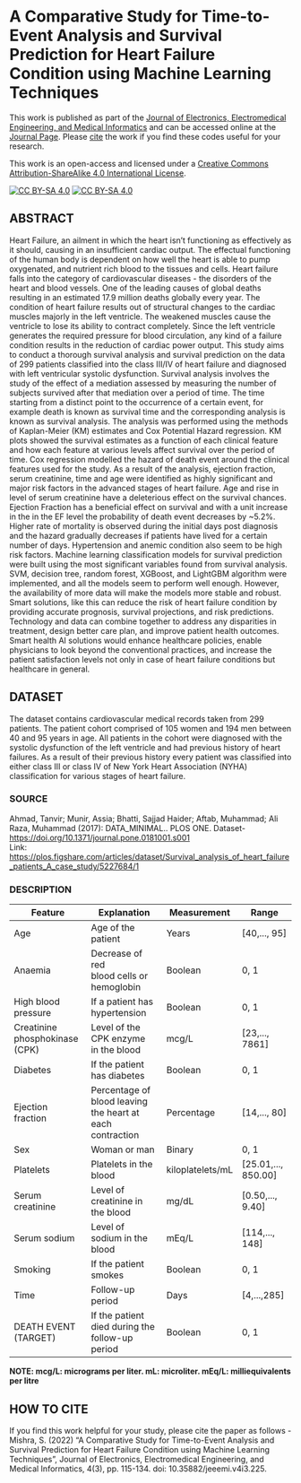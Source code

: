# A Comparative Study for Time-to-Event Analysis and Survival Prediction for Heart Failure Condition using Machine Learning Techniques

This work is published as part of the [Journal of Electronics, Electromedical Engineering, and Medical Informatics](https://jeeemi.org/index.php/jeeemi) and can be accessed online at the [Journal Page](https://doi.org/10.35882/jeeemi.v3i3.2). Please [cite](#citeAs) the work if you find these codes useful for your research. 

This work is an open-access and licensed under a [Creative Commons Attribution-ShareAlike 4.0 International License][cc-by-sa].

[![CC BY-SA 4.0][cc-by-sa-image]][cc-by-sa] [![CC BY-SA 4.0][cc-by-sa-shield]][cc-by-sa] 

[cc-by-sa]: http://creativecommons.org/licenses/by-sa/4.0/
[cc-by-sa-image]: https://licensebuttons.net/l/by-sa/4.0/88x31.png
[cc-by-sa-shield]: https://img.shields.io/badge/License-CC%20BY--SA%204.0-lightgrey.svg

## ABSTRACT

Heart Failure, an ailment in which the heart isn’t functioning as effectively as it should, causing in an insufficient cardiac output. The effectual functioning of the human body is dependent on how well the heart is able to pump oxygenated, and nutrient rich blood to the tissues and cells. Heart failure falls into the category of cardiovascular diseases - the disorders of the heart and blood vessels. One of the leading causes of global deaths resulting in an estimated 17.9 million deaths globally every year. The condition of heart failure results out of structural changes to the cardiac muscles majorly in the left ventricle. The weakened muscles cause the ventricle to lose its ability to contract completely. Since the left ventricle generates the required pressure for blood circulation, any kind of a failure condition results in the reduction of cardiac power output. This study aims to conduct a thorough survival analysis and survival prediction on the data of 299 patients classified into the class III/IV of heart failure and diagnosed with left ventricular systolic dysfunction. Survival analysis involves the study of the effect of a mediation assessed by measuring the number of subjects survived after that mediation over a period of time. The time starting from a distinct point to the occurrence of a certain event, for example death is known as survival time and the corresponding analysis is known as survival analysis. The analysis was performed using the methods of Kaplan-Meier (KM) estimates and Cox Potential Hazard regression. KM plots showed the survival estimates as a function of each clinical feature and how each feature at various levels affect survival over the period of time. Cox regression modelled the hazard of death event around the clinical features used for the study. As a result of the analysis, ejection fraction, serum creatinine, time and age were identified as highly significant and major risk factors in the advanced stages of heart failure. Age and rise in level of serum creatinine have a deleterious effect on the survival chances. Ejection Fraction has a beneficial effect on survival and with a unit increase in the in the EF level the probability of death event decreases by ~5.2%. Higher rate of mortality is observed during the initial days post diagnosis and the hazard gradually decreases if patients have lived for a certain number of days. Hypertension and anemic condition also seem to be high risk factors. Machine learning classification models for survival prediction were built using the most significant variables found from survival analysis. SVM, decision tree, random forest, XGBoost, and LightGBM algorithm were implemented, and all the models seem to perform well enough. However, the availability of more data will make the models more stable and robust. Smart solutions, like this can reduce the risk of heart failure condition by providing accurate prognosis, survival projections, and risk predictions. Technology and data can combine together to address any disparities in treatment, design better care plan, and improve patient health outcomes. Smart health AI solutions would enhance healthcare policies, enable physicians to look beyond the conventional practices, and increase the patient satisfaction levels not only in case of heart failure conditions but healthcare in general.

 ## DATASET
 
 The dataset contains cardiovascular medical records taken from 299 patients. The patient cohort comprised of 105 women and 194 men between 40 and 95 years in age. All patients in the cohort were diagnosed with the systolic dysfunction of the left ventricle and had previous history of heart failures. As a result of their previous history every patient was classified into either class III or class IV of New York Heart Association (NYHA) classification for various stages of heart failure.
 
 ### SOURCE
 Ahmad, Tanvir; Munir, Assia; Bhatti, Sajjad Haider; Aftab, Muhammad; Ali Raza, Muhammad (2017): DATA_MINIMAL.. PLOS ONE. Dataset-   https://doi.org/10.1371/journal.pone.0181001.s001 </br>
 Link: https://plos.figshare.com/articles/dataset/Survival_analysis_of_heart_failure_patients_A_case_study/5227684/1
 
 ### DESCRIPTION
 
 Feature | Explanation | Measurement	| Range
------------- | ------------- |------------- | -------------
Age	|Age of the patient	|Years |	[40,..., 95]
Anaemia	|Decrease of red <br> blood cells or hemoglobin |	Boolean|	0, 1
High blood pressure |	If a patient has hypertension |	Boolean	 |0, 1
Creatinine phosphokinase<br>(CPK) |	Level of the CPK enzyme <br>in the blood |	mcg/L|	[23,..., 7861]
Diabetes|	If the patient has diabetes |	Boolean	| 0, 1
Ejection fraction|	Percentage of blood leaving<br>the heart at each contraction|Percentage	|	[14,..., 80]
Sex	| Woman or man |	Binary|	0, 1
Platelets|	Platelets in the blood|	kiloplatelets/mL|	[25.01,..., 850.00]
Serum creatinine|	Level of creatinine in the blood|	mg/dL|	[0.50,..., 9.40]
Serum sodium|	Level of sodium in the blood|	mEq/L|	[114,..., 148]
Smoking|	If the patient smokes|	Boolean	|0, 1
Time|	Follow-up period|	Days|	[4,...,285]
DEATH EVENT<br>(TARGET)|	If the patient died during the follow-up period|	Boolean|	0, 1

**NOTE: mcg/L: micrograms per liter. mL: microliter. mEq/L: milliequivalents per litre**
 
 ## HOW TO CITE
 If you find this work helpful for your study, please cite the paper as follows -</br>
Mishra, S. (2022) “A Comparative Study for Time-to-Event Analysis and Survival Prediction for Heart Failure Condition using Machine Learning Techniques”, Journal of Electronics, Electromedical Engineering, and Medical Informatics, 4(3), pp. 115-134. doi: 10.35882/jeeemi.v4i3.225.
